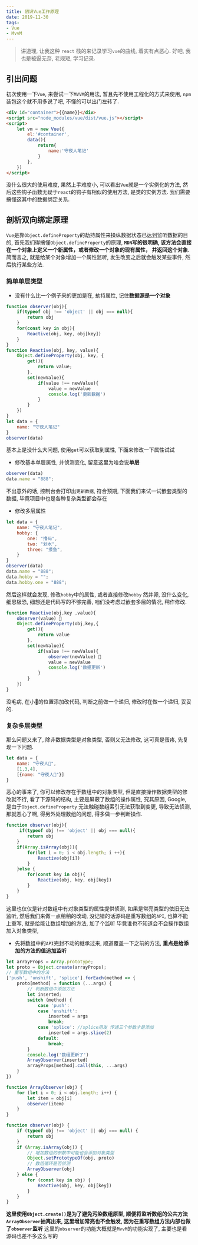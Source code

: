 ```yaml
---
title: 初识Vue工作原理
date: 2019-11-30
tags:
- Vue
- MvvM
---
```


> 讲道理, 让我这种 `react` 栈的来记录学习`vue`的曲线, 着实有点恶心. 好吧, 我也是被逼无奈, 老规矩, 学习记录.

## 引出问题
初次使用一下`Vue`, 来尝试一下`MVVM`的用法, 暂且先不使用工程化的方式来使用, `npm` 装包这个就不用多说了吧, 不懂的可以出门左转了.
```html
<div id="container">{{name}}</div>
<script src="node_modules/vue/dist/vue.js"></script>
<script>
    let vm = new Vue({
        el:'#container',
        data(){
            return{
                name:'守夜人笔记'
            }
        },
    })
</script>
```
没什么很大的使用难度, 果然上手难度小, 可以看出`Vue`就是一个实例化的方法, 然后这些钩子函数无疑于`react`的钩子有相似的使用方法, 是类的实例方法. 我们需要搞懂这其中的数据绑定关系.

## 剖析双向绑定原理
`Vue`是靠`Object.defineProperty`的劫持属性来操纵数据状态已达到监听数据的目的, 首先我们得搞懂`Object.defineProperty`的原理, **`MDN`写的很明确, 该方法会直接在一个对象上定义一个新属性，或者修改一个对象的现有属性， 并返回这个对象.** 简而言之, 就是给某个对象增加一个属性监听, 发生改变之后就会触发某些事件, 然后执行某些方法.

### 简单单层类型 <Badge text="对象类型" /> 
 - 没有什么比一个例子来的更加是在, 劫持属性, 记住**数据源是一个对象**
```javascript
function observer(obj){
    if(typeof obj !== 'object' || obj === null){
        return obj
    }
    for(const key in obj){
        Reactive(obj, key, obj[key])
    }
}
function Reactive(obj, key, value){
    Object.defineProperty(obj, key, {
        get(){
            return value;
        },
        set(newValue){
            if(value !== newValue){
                value = newValue
                console.log('更新数据')
            }
        }
    })
}
let data = {
    name: "守夜人笔记"
}
observer(data)
```
基本上是没什么大问题, 使用`get`可以获取到属性, 下面来修改一下属性试试
 - 修改基本单层属性, 并侦测变化, 留意这里为啥会说**单层**
```javascript
observer(data)
data.name = "888";
```
不出意外的话, 控制台会打印出`更新数据`, 符合预期, 下面我们来试一试嵌套类型的数据, 毕竟项目中也是各种复杂类型都会存在
 - 修改多层属性
```javascript
let data = {
    name: "守夜人笔记",
    hobby: {
        one: "撸码",
        two: "划水",
        three: "摸鱼",
    }
}
observer(data)
data.name = "888";
data.hobby = "";
data.hobby.one = "888";
```
然后这样就会发现, 修改`hobby`中的属性, 或者直接修改`hobby` 然并卵, 没什么变化, 细思极恐, 细想还是代码写的不够完善, 咱们没考虑过嵌套多层的情况, 稍作修改.
```js
function Reactive(obj,key ,value){
    observer(value) 🚀
    Object.defineProperty(obj,key,{
        get(){
            return value
        },
        set(newValue){
            if(value !== newValue){
                observer(newValue) 🚀
                value = newValue
                console.log('数据更新')
            }
        }   
    })
}
```
没毛病, 在小🚀的位置添加改代码, 判断之前做一个递归, 修改时在做一个递归, 妥妥的.

### 复杂多层类型 <Badge text="对象/数组/...类型" /> 
那么问题又来了, 除非数据类型是对象类型, 否则又无法修改, 这可真是蛋疼, 先复现一下问题.
```js
let data = {
    name: "守夜人📒",
    [1,3,4],             
    [{name: "守夜人📒"}]
}
```
恶心的事来了, 你可以修改存在于数组中的对象类型, 但是直接操作数据类型的修改就不行, 看了下源码的结构, 主要是屏蔽了数组的操作属性, 究其原因, Google, 是由于`Object.defineProperty` 无法触碰数组索引无法获取到变更, 导致无法侦测, 那就恶心了啊, 得另外处理数组的问题, 得多做一步判断操作.
```js
function observer(obj){
     if(typeof obj !== 'object' || obj === null){
        return obj
    }
    if(Array.isArray(obj)){
        for(let i = 0; i < obj.length; i ++){
            Reactive(obj[i])
        }
    }else {
        for(const key in obj){
            Reactive(obj, key, obj[key])
        }
    }
}
```
这里也仅仅是针对数组中有对象类型的属性提供侦测, 如果是常亮类型的依旧无法监听, 然后我们来做一点稍稍的改动, 没记错的话源码是重写数组的`API`, 也算不能上重写, 就是给能让数组增加的方法, 加了个监听 毕竟谁也不知道会不会操作数组加入对象类型, 
 - 先将数组中的`API`完封不动的继承过来, 顺道覆盖一下之前的方法, **重点是给添加的方法的值追加监听**
```js
let arrayProps = Array.prototype;
let proto = Object.create(arrayProps);
// 重写数组中的方法
['push', 'unshift', 'splice'].forEach(method => {
    proto[method] = function (...args) {
        // 判断数组中添加方法
        let inserted;
        switch (method) {
            case 'push':
            case 'unshift':
                inserted = args
                break;
            case 'splice': //splice用发 传递三个参数才是添加
                inserted = args.slice(2)
            default:
                break;
        }
        console.log('数组更新了')
        ArrayObserver(inserted)
        arrayProps[method].call(this, ...args)
    }
})

function ArrayObserver(obj) {
    for (let i = 0; i < obj.length; i++) {
        let item = obj[i]
        observer(item)
    }
}

function observer(obj) {
    if (typeof obj !== 'object' || obj === null) {
        return obj
    }
    if (Array.isArray(obj)) {
        // 增加数组的参数中可能也会添加对象类型
        Object.setPrototypeOf(obj, proto)
        // 数组循环是否侦测
        ArrayObserver(obj)
    } else {
        for (const key in obj) {
            Reactive(obj, key, obj[key])
        }
    }
}
```
**这里使用`Object.create()`是为了避免污染数组原型, 顺便将监听数组的公共方法`ArrayObserver`抽离出来, 这里增加常亮也不会触发, 因为在重写数组方法内部也做了`observer`监听**
这里的`observer`的功能大概就是`MvvM`的功能实现了, 主要也是看源码也差不多这么写的
